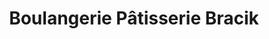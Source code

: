 ---
title: "Boulangerie Pâtisserie Bracik"
url: /orleans/boulangerie-patisserie-bracik/
shop: boulangerie
---